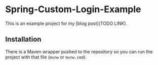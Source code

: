 # Spring-Custom-Login-Example

This is an example project for my [blog post](TODO LINK).

## Installation

There is a Maven wrapper pushed to the repository so you can run the project with that file (`mvnw` or `mvnw.cmd`).